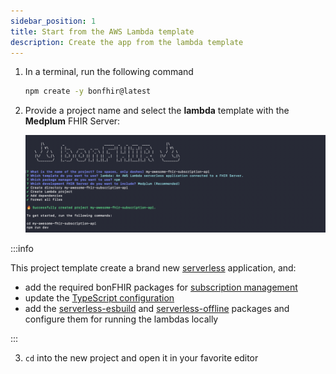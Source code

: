 ```yaml
---
sidebar_position: 1
title: Start from the AWS Lambda template
description: Create the app from the lambda template
---
```


1. In a terminal, run the following command

   ```bash
   npm create -y bonfhir@latest
   ```

2. Provide a project name and select the **lambda** template with the **Medplum** FHIR Server:

   ![Lambda Project Template](../../static/img/docs/lambda-project-template.png)

:::info

This project template create a brand new [serverless](https://serverless.com/framework/) application, and:

- add the required bonFHIR packages for [subscription management](/packages/subscriptions)
- update the [TypeScript configuration](/packages/intro#typescript-configuration)
- add the [serverless-esbuild](https://www.serverless.com/plugins/serverless-esbuild) and [serverless-offline](https://www.serverless.com/plugins/serverless-offline)
  packages and configure them for running the lambdas locally

:::

3. `cd` into the new project and open it in your favorite editor
